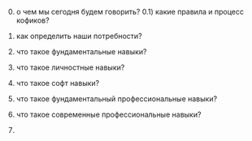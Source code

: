 0) о чем мы сегодня будем говорить?
0.1) какие правила и процесс кофиков?
1) как определить наши потребности?
2) что такое фундаментальные навыки?
3) что такое личностные навыки?
4) что такое софт навыки?
5) что такое фундаментальный профессиональные навыки?
6) что такое современные профессиональные навыки? 

7) 
